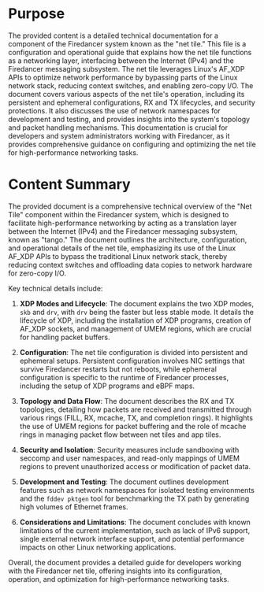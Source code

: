 # Purpose
The provided content is a detailed technical documentation for a component of the Firedancer system known as the "net tile." This file is a configuration and operational guide that explains how the net tile functions as a networking layer, interfacing between the Internet (IPv4) and the Firedancer messaging subsystem. The net tile leverages Linux's AF_XDP APIs to optimize network performance by bypassing parts of the Linux network stack, reducing context switches, and enabling zero-copy I/O. The document covers various aspects of the net tile's operation, including its persistent and ephemeral configurations, RX and TX lifecycles, and security protections. It also discusses the use of network namespaces for development and testing, and provides insights into the system's topology and packet handling mechanisms. This documentation is crucial for developers and system administrators working with Firedancer, as it provides comprehensive guidance on configuring and optimizing the net tile for high-performance networking tasks.
# Content Summary
The provided document is a comprehensive technical overview of the "Net Tile" component within the Firedancer system, which is designed to facilitate high-performance networking by acting as a translation layer between the Internet (IPv4) and the Firedancer messaging subsystem, known as "tango." The document outlines the architecture, configuration, and operational details of the net tile, emphasizing its use of the Linux AF_XDP APIs to bypass the traditional Linux network stack, thereby reducing context switches and offloading data copies to network hardware for zero-copy I/O.

Key technical details include:

1. **XDP Modes and Lifecycle**: The document explains the two XDP modes, `skb` and `drv`, with `drv` being the faster but less stable mode. It details the lifecycle of XDP, including the installation of XDP programs, creation of AF_XDP sockets, and management of UMEM regions, which are crucial for handling packet buffers.

2. **Configuration**: The net tile configuration is divided into persistent and ephemeral setups. Persistent configuration involves NIC settings that survive Firedancer restarts but not reboots, while ephemeral configuration is specific to the runtime of Firedancer processes, including the setup of XDP programs and eBPF maps.

3. **Topology and Data Flow**: The document describes the RX and TX topologies, detailing how packets are received and transmitted through various rings (FILL, RX, mcache, TX, and completion rings). It highlights the use of UMEM regions for packet buffering and the role of mcache rings in managing packet flow between net tiles and app tiles.

4. **Security and Isolation**: Security measures include sandboxing with seccomp and user namespaces, and read-only mappings of UMEM regions to prevent unauthorized access or modification of packet data.

5. **Development and Testing**: The document outlines development features such as network namespaces for isolated testing environments and the `fddev pktgen` tool for benchmarking the TX path by generating high volumes of Ethernet frames.

6. **Considerations and Limitations**: The document concludes with known limitations of the current implementation, such as lack of IPv6 support, single external network interface support, and potential performance impacts on other Linux networking applications.

Overall, the document provides a detailed guide for developers working with the Firedancer net tile, offering insights into its configuration, operation, and optimization for high-performance networking tasks.
